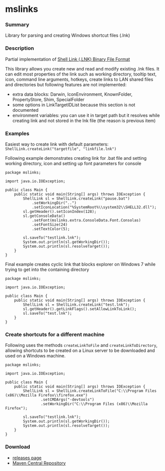 mslinks
=======

### Summary
Library for parsing and creating Windows shortcut files (.lnk)

### Description
Partial implementation of [Shell Link (.LNK) Binary File Format](http://msdn.microsoft.com/en-us/library/dd871305.aspx)

This library allows you create new and read and modify existing .lnk files. It can edit most properties of the link such as working directory, tooltip text, icon, command line arguments, hotkeys, create links to LAN shared files and directories but following features are not implemented:

* extra data blocks: Darwin, IconEnvironment, KnownFolder, PropertyStore, Shim, SpecialFolder
* some options in LinkTargetIDList because this section is not documented
* environment variables: you can use it in target path but it resolves while creating link and not stored in the lnk file (the reason is previous item)

### Examples
Easiest way to create link with default parameters: `ShellLink.createLink("targetfile", "linkfile.lnk")`

Following example demonstrates creating link for .bat file and setting working directory, icon and setting up font parameters for console
```
package mslinks;

import java.io.IOException;

public class Main {
	public static void main(String[] args) throws IOException {
		ShellLink sl = ShellLink.createLink("pause.bat")
			.setWorkingDir("..")
			.setIconLocation("%SystemRoot%\\system32\\SHELL32.dll");
		sl.getHeader().setIconIndex(128);
		sl.getConsoleData()
			.setFont(mslinks.extra.ConsoleData.Font.Consolas)
			.setFontSize(24)
			.setTextColor(5);
				
		sl.saveTo("testlink.lnk");
		System.out.println(sl.getWorkingDir());
		System.out.println(sl.resolveTarget());
	}
}

```

Final example creates cyclic link that blocks explorer on Windows 7 while trying to get into the containing directory
```
package mslinks;

import java.io.IOException;

public class Main {
	public static void main(String[] args) throws IOException {
		ShellLink sl = ShellLink.createLink("test.lnk");
		sl.getHeader().getLinkFlags().setAllowLinkToLink();
		sl.saveTo("test.lnk");
	}
}
```

### Create shortcuts for a different machine

Following uses the methods `createLinkToFile` and `createLinkToDirectory`, allowing shortcuts to be created on a Linux server to be downloaded and used on a Windows machine.

```
package mslinks;

import java.io.IOException;

public class Main {
    public static void main(String[] args) throws IOException {
        ShellLink sl = ShellLink.createLinkToFile("C:\\Program Files (x86)\\Mozilla Firefox\\firefox.exe")
                .setCMDArgs("-devtools")
                .setWorkingDir("C:\\Program Files (x86)\\Mozilla Firefox");

        sl.saveTo("testlink.lnk");
        System.out.println(sl.getWorkingDir());
        System.out.println(sl.resolveTarget());
    }
}

```

### Download
* [releases page](https://github.com/BlackOverlord666/mslinks/releases)
* [Maven Central Repository](http://search.maven.org/#search%7Cgav%7C1%7Cg%3A%22com.github.vatbub%22%20AND%20a%3A%22mslinks%22)
